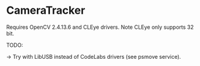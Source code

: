 # CameraTracker

Requires OpenCV 2.4.13.6 and CLEye drivers. Note CLEye only supports 32 bit.

TODO:

  -> Try with LibUSB instead of CodeLabs drivers (see psmove service).
